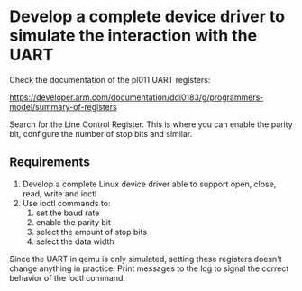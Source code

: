 # Develop a complete device driver to simulate the interaction with the UART

Check the documentation of the pl011 UART registers:

https://developer.arm.com/documentation/ddi0183/g/programmers-model/summary-of-registers

Search for the Line Control Register. This is where you can enable the parity bit, configure the number of stop bits and similar.

## Requirements
1. Develop a complete Linux device driver able to support open, close, read, write and ioctl
2. Use ioctl commands to:
    1. set the baud rate
    2. enable the parity bit
    3. select the amount of stop bits
    4. select the data width

Since the UART in qemu is only simulated, setting these registers doesn't change anything in practice. Print messages to the log to signal the correct behavior of the ioctl command.  

